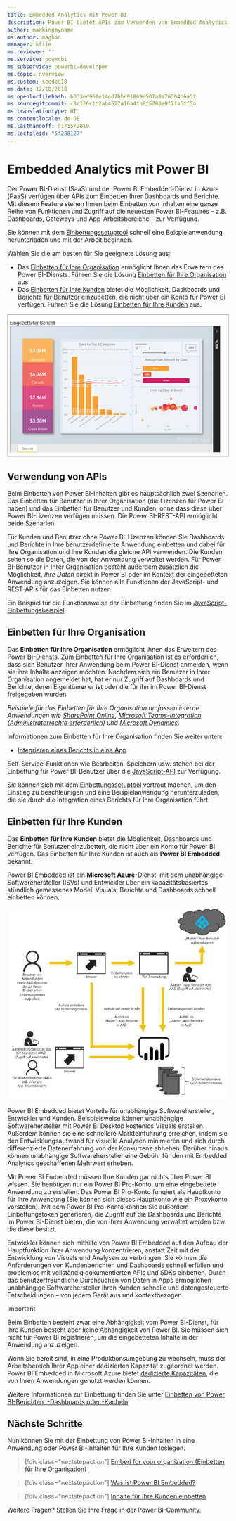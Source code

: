 ```yaml
---
title: Embedded Analytics mit Power BI
description: Power BI bietet APIs zum Verwenden von Embedded Analytics für Ihre Dashboards und Berichte in Anwendungen. In diesem Artikel erfahren Sie mehr über das Einbetten mit Power BI in einer PaaS-Umgebung und in einer SaaS-Umgebung unter Verwendung von Embedded Analytics-Software, Embedded Analytics-Tools oder eingebetteten Business Intelligence-Tools.
author: markingmyname
ms.author: maghan
manager: kfile
ms.reviewer: ''
ms.service: powerbi
ms.subservice: powerbi-developer
ms.topic: overview
ms.custom: seodec18
ms.date: 12/10/2018
ms.openlocfilehash: b333ed96fe14ed7bbc91869e507a8e76504b6a5f
ms.sourcegitcommit: c8c126c1b2ab4527a16a4fb8f5208e0f7fa5ff5a
ms.translationtype: HT
ms.contentlocale: de-DE
ms.lasthandoff: 01/15/2019
ms.locfileid: "54288127"
---
```

# <a name="embedded-analytics-with-power-bi"></a>Embedded Analytics mit Power BI

Der Power BI-Dienst (SaaS) und der Power BI Embedded-Dienst in Azure (PaaS) verfügen über APIs zum Einbetten Ihrer Dashboards und Berichte. Mit diesem Feature stehen Ihnen beim Einbetten von Inhalten eine ganze Reihe von Funktionen und Zugriff auf die neuesten Power BI-Features – z.B. Dashboards, Gateways und App-Arbeitsbereiche – zur Verfügung.

Sie können mit dem [Einbettungssetuptool](https://aka.ms/embedsetup) schnell eine Beispielanwendung herunterladen und mit der Arbeit beginnen.

Wählen Sie die am besten für Sie geeignete Lösung aus:

* Das [Einbetten für Ihre Organisation](embedding.md#embedding-for-your-organization) ermöglicht Ihnen das Erweitern des Power BI-Diensts. Führen Sie die Lösung [Einbetten für Ihre Organisation](https://aka.ms/embedsetup/UserOwnsData) aus.
* Das [Einbetten für Ihre Kunden](embedding.md#embedding-for-your-customers) bietet die Möglichkeit, Dashboards und Berichte für Benutzer einzubetten, die nicht über ein Konto für Power BI verfügen. Führen Sie die Lösung [Einbetten für Ihre Kunden](https://aka.ms/embedsetup/AppOwnsData) aus.

![PBIE-Beispiel](media/what-can-you-do/what-can-you-do-02.png)

## <a name="using-apis"></a>Verwendung von APIs

Beim Einbetten von Power BI-Inhalten gibt es hauptsächlich zwei Szenarien.  Das Einbetten für Benutzer in Ihrer Organisation (die Lizenzen für Power BI haben) und das Einbetten für Benutzer und Kunden, ohne dass diese über Power BI-Lizenzen verfügen müssen. Die Power BI-REST-API ermöglicht beide Szenarien.

Für Kunden und Benutzer ohne Power BI-Lizenzen können Sie Dashboards und Berichte in Ihre benutzerdefinierte Anwendung einbetten und dabei für Ihre Organisation und Ihre Kunden die gleiche API verwenden. Die Kunden sehen so die Daten, die von der Anwendung verwaltet werden. Für Power BI-Benutzer in Ihrer Organisation besteht außerdem zusätzlich die Möglichkeit, *ihre Daten* direkt in Power BI oder im Kontext der eingebetteten Anwendung anzuzeigen. Sie können alle Funktionen der JavaScript- und REST-APIs für das Einbetten nutzen.

Ein Beispiel für die Funktionsweise der Einbettung finden Sie im [JavaScript-Einbettungsbeispiel](https://microsoft.github.io/PowerBI-JavaScript/demo/).

## <a name="embedding-for-your-organization"></a>Einbetten für Ihre Organisation

Das **Einbetten für Ihre Organisation** ermöglicht Ihnen das Erweitern des Power BI-Diensts. Zum Einbetten für Ihre Organisation ist es erforderlich, dass sich Benutzer Ihrer Anwendung beim Power BI-Dienst anmelden, wenn sie ihre Inhalte anzeigen möchten. Nachdem sich ein Benutzer in Ihrer Organisation angemeldet hat, hat er nur Zugriff auf Dashboards und Berichte, deren Eigentümer er ist oder die für ihn im Power BI-Dienst freigegeben wurden.

*Beispiele für das Einbetten für Ihre Organisation umfassen interne Anwendungen wie [SharePoint Online](https://powerbi.microsoft.com/blog/integrate-power-bi-reports-in-sharepoint-online/), [Microsoft Teams-Integration (Administratorrechte erforderlich)](https://powerbi.microsoft.com/blog/power-bi-teams-up-with-microsoft-teams/) und [Microsoft Dynamics](https://docs.microsoft.com/dynamics365/customer-engagement/basics/add-edit-power-bi-visualizations-dashboard).*

Informationen zum Einbetten für Ihre Organisation finden Sie weiter unten:

* [Integrieren eines Berichts in eine App](embed-sample-for-your-organization.md)

Self-Service-Funktionen wie Bearbeiten, Speichern usw. stehen bei der Einbettung für Power BI-Benutzer über die [JavaScript-API](https://github.com/Microsoft/PowerBI-JavaScript) zur Verfügung.

Sie können sich mit dem [Einbettungssetuptool](https://aka.ms/embedsetup/UserOwnsData) vertraut machen, um den Einstieg zu beschleunigen und eine Beispielanwendung herunterzuladen, die sie durch die Integration eines Berichts für Ihre Organisation führt.

## <a name="embedding-for-your-customers"></a>Einbetten für Ihre Kunden

Das **Einbetten für Ihre Kunden** bietet die Möglichkeit, Dashboards und Berichte für Benutzer einzubetten, die nicht über ein Konto für Power BI verfügen. Das Einbetten für Ihre Kunden ist auch als **Power BI Embedded** bekannt.

[Power BI Embedded](azure-pbie-what-is-power-bi-embedded.md) ist ein **Microsoft Azure**-Dienst, mit dem unabhängige Softwarehersteller (ISVs) und Entwickler über ein kapazitätsbasiertes stündlich gemessenes Modell Visuals, Berichte und Dashboards schnell einbetten können.

![Flussdiagramm des Einbettens für Ihre Kunden](media/embedding/powerbi-embed-flow.png)

Power BI Embedded bietet Vorteile für unabhängige Softwarehersteller, Entwickler und Kunden. Beispielsweise können unabhängige Softwarehersteller mit Power BI Desktop kostenlos Visuals erstellen. Außerdem können sie eine schnellere Markteinführung erreichen, indem sie den Entwicklungsaufwand für visuelle Analysen minimieren und sich durch differenzierte Datenerfahrung von der Konkurrenz abheben. Darüber hinaus können unabhängige Softwarehersteller eine Gebühr für den mit Embedded Analytics geschaffenen Mehrwert erheben.

Mit Power BI Embedded müssen Ihre Kunden gar nichts über Power BI wissen. Sie benötigen nur ein Power BI Pro-Konto, um eine eingebettete Anwendung zu erstellen. Das Power BI Pro-Konto fungiert als Hauptkonto für Ihre Anwendung (Sie können sich dieses Hauptkonto wie ein Proxykonto vorstellen). Mit dem Power BI Pro-Konto können Sie außerdem Einbettungstoken generieren, die Zugriff auf die Dashboards und Berichte im Power BI-Dienst bieten, die von Ihrer Anwendung verwaltet werden bzw. die diese besitzt.

Entwickler können sich mithilfe von Power BI Embedded auf den Aufbau der Hauptfunktion ihrer Anwendung konzentrieren, anstatt Zeit mit der Entwicklung von Visuals und Analysen zu verbringen. Sie können die Anforderungen von Kundenberichten und Dashboards schnell erfüllen und problemlos mit vollständig dokumentierten APIs und SDKs einbetten. Durch das benutzerfreundliche Durchsuchen von Daten in Apps ermöglichen unabhängige Softwarehersteller ihren Kunden schnelle und datengesteuerte Entscheidungen – von jedem Gerät aus und kontextbezogen.

> [!IMPORTANT]
> Beim Einbetten besteht zwar eine Abhängigkeit vom Power BI-Dienst, für Ihre Kunden besteht aber keine Abhängigkeit von Power BI. Sie müssen sich nicht für Power BI registrieren, um die eingebetteten Inhalte in der Anwendung anzuzeigen.

Wenn Sie bereit sind, in eine Produktionsumgebung zu wechseln, muss der Arbeitsbereich Ihrer App einer dedizierten Kapazität zugeordnet werden. Power BI Embedded in Microsoft Azure bietet [dedizierte Kapazitäten](azure-pbie-create-capacity.md), die von Ihren Anwendungen genutzt werden können.

Weitere Informationen zur Einbettung finden Sie unter [Einbetten von Power BI-Berichten, -Dashboards oder -Kacheln](embed-sample-for-customers.md).

## <a name="next-steps"></a>Nächste Schritte

Nun können Sie mit der Einbettung von Power BI-Inhalten in eine Anwendung oder Power BI-Inhalten für Ihre Kunden loslegen.

> [!div class="nextstepaction"]
> [Embed for your organization (Einbetten für Ihre Organisation)](embed-sample-for-your-organization.md)

> [!div class="nextstepaction"]
> [Was ist Power BI Embedded?](azure-pbie-what-is-power-bi-embedded.md)

> [!div class="nextstepaction"]
>[Inhalte für Ihre Kunden einbetten](embed-sample-for-customers.md)

Weitere Fragen? [Stellen Sie Ihre Frage in der Power BI-Community.](http://community.powerbi.com/)